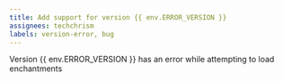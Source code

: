 ```yaml
---
title: Add support for version {{ env.ERROR_VERSION }}
assignees: techchrism
labels: version-error, bug
---
```

Version {{ env.ERROR_VERSION }} has an error while attempting to load enchantments
